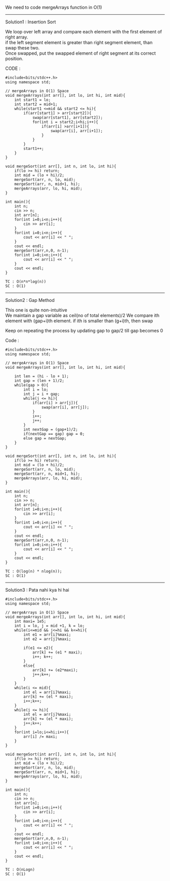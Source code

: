 We need to code mergeArrays function in O(1)

---------------------------------------------------------------------------------------
Solution1 : Insertion Sort

We loop over left array and compare each element with the first element of right array.<br>
if the left segment element is greater than right segment element, than swap these two.<br>
Once swapped, put the swapped element of right segment at its correct position.

CODE : 
```
#include<bits/stdc++.h>
using namespace std;

// mergeArrays in O(1) Space
void mergeArrays(int arr[], int lo, int hi, int mid){
    int start1 = lo;
    int start2 = mid+1;
    while(start1 <=mid && start2 <= hi){
        if(arr[start1] > arr[start2]){
            swap(arr[start1], arr[start2]);
            for(int i = start2;i<hi;i++){
                if(arr[i] >arr[i+1]){
                    swap(arr[i], arr[i+1]);
                }
            }
        }
        start1++;
    }
}

void mergeSort(int arr[], int n, int lo, int hi){
    if(lo >= hi) return;
    int mid = (lo + hi)/2;
    mergeSort(arr, n, lo, mid);
    mergeSort(arr, n, mid+1, hi);
    mergeArrays(arr, lo, hi, mid);
}

int main(){
    int n;
    cin >> n;
    int arr[n];
    for(int i=0;i<n;i++){
        cin >> arr[i];
    }
    for(int i=0;i<n;i++){
        cout << arr[i] << " ";
    }
    cout << endl;
    mergeSort(arr,n,0, n-1);
    for(int i=0;i<n;i++){
        cout << arr[i] << " ";
    }
    cout << endl;
}

TC : O(n*n*log(n))
SC : O(1)
```

--------------------------------------------------------------------------------------------
Solution2 : Gap Method

This one is quite non-intuitive<br>
We maintain a gap variable as ceil(no of total elements)/2
We compare ith element with (gap+i)th element. if ith is smaller than (g+i)th, then swap

Keep on repeating the process by updating gap to gap/2 till gap becomes 0


Code : 
```
#include<bits/stdc++.h>
using namespace std;

// mergeArrays in O(1) Space
void mergeArrays(int arr[], int lo, int hi, int mid){
    
    int len = (hi - lo + 1);
    int gap = (len + 1)/2;
    while(gap > 0){
        int i = lo;
        int j = i + gap;
        while(j <= hi){
            if(arr[i] > arr[j]){
                swap(arr[i], arr[j]);
            }
            i++;
            j++;
        }
        int nextGap = (gap+1)/2;
        if(nextGap == gap) gap = 0;
        else gap = nextGap;
    }
}

void mergeSort(int arr[], int n, int lo, int hi){
    if(lo >= hi) return;
    int mid = (lo + hi)/2;
    mergeSort(arr, n, lo, mid);
    mergeSort(arr, n, mid+1, hi);
    mergeArrays(arr, lo, hi, mid);
}

int main(){
    int n;
    cin >> n;
    int arr[n];
    for(int i=0;i<n;i++){
        cin >> arr[i];
    }
    for(int i=0;i<n;i++){
        cout << arr[i] << " ";
    }
    cout << endl;
    mergeSort(arr,n,0, n-1);
    for(int i=0;i<n;i++){
        cout << arr[i] << " ";
    }
    cout << endl;
}

TC : O(log(n) * nlog(n));
SC : O(1)
```

------------------------------------------------------------------------------------------------
Solution3 : Pata nahi kya hi hai

```
#include<bits/stdc++.h>
using namespace std;

// mergeArrays in O(1) Space
void mergeArrays(int arr[], int lo, int hi, int mid){
    int maxi= 1e5;
    int i = lo, j = mid +1, k = lo;
    while(i<=mid && j<=hi && k<=hi){
        int e1 = arr[i]%maxi;
        int e2 = arr[j]%maxi;

        if(e1 <= e2){
            arr[k] += (e1 * maxi);
            i++; k++;
        }
        else{
            arr[k] += (e2*maxi);
            j++;k++;
        }
    }
    while(i <= mid){
        int el = arr[i]%maxi;
        arr[k] += (el * maxi);
        i++;k++;
    }
    while(j <= hi){
        int el = arr[j]%maxi;
        arr[k] += (el * maxi);
        j++;k++;
    }
    for(int i=lo;i<=hi;i++){
        arr[i] /= maxi;
    }
}

void mergeSort(int arr[], int n, int lo, int hi){
    if(lo >= hi) return;
    int mid = (lo + hi)/2;
    mergeSort(arr, n, lo, mid);
    mergeSort(arr, n, mid+1, hi);
    mergeArrays(arr, lo, hi, mid);
}

int main(){
    int n;
    cin >> n;
    int arr[n];
    for(int i=0;i<n;i++){
        cin >> arr[i];
    }
    for(int i=0;i<n;i++){
        cout << arr[i] << " ";
    }
    cout << endl;
    mergeSort(arr,n,0, n-1);
    for(int i=0;i<n;i++){
        cout << arr[i] << " ";
    }
    cout << endl;
}

TC : O(nLogn)
SC : O(1)
```